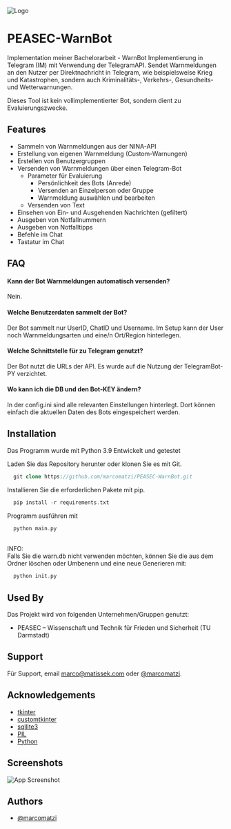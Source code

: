
![Logo](https://dev-to-uploads.s3.amazonaws.com/uploads/articles/th5xamgrr6se0x5ro4g6.png)

# PEASEC-WarnBot
Implementation meiner Bachelorarbeit - WarnBot Implementierung in Telegram (IM) mit Verwendung der TelegramAPI. Sendet Warnmeldungen an den Nutzer per Direktnachricht in Telegram, wie beispielsweise Krieg und Katastrophen, sondern auch Kriminalitäts-, Verkehrs-, Gesundheits- und Wetterwarnungen.

Dieses Tool ist kein vollimplementierter Bot, sondern dient zu Evaluierungszwecke.



## Features

- Sammeln von Warnmeldungen aus der NINA-API
- Erstellung von eigenen Warnmeldung (Custom-Warnungen)
- Erstellen von Benutzergruppen
- Versenden von Warnmeldungen über einen Telegram-Bot
    - Parameter für Evaluierung
        - Persönlichkeit des Bots (Anrede)
        - Versenden an Einzelperson oder Gruppe
        - Warnmeldung auswählen und bearbeiten
    - Versenden von Text
- Einsehen von Ein- und Ausgehenden Nachrichten (gefiltert)
- Ausgeben von Notfallnummern
- Ausgeben von Notfalltipps
- Befehle im Chat
- Tastatur im Chat




## FAQ

#### Kann der Bot Warnmeldungen automatisch versenden?
Nein.

#### Welche Benutzerdaten sammelt der Bot?
Der Bot sammelt nur UserID, ChatID und Username. Im Setup kann der User noch Warnmeldungsarten und eine/n Ort/Region hinterlegen.

#### Welche Schnittstelle für zu Telegram genutzt?
Der Bot nutzt die URLs der API. Es wurde auf die Nutzung der TelegramBot-PY verzichtet.

#### Wo kann ich die DB und den Bot-KEY ändern?
In der config.ini sind alle relevanten Einstellungen hinterlegt. Dort können einfach die aktuellen Daten des Bots eingespeichert werden.


## Installation

Das Programm wurde mit Python 3.9 Entwickelt und getestet

Laden Sie das Repository herunter oder klonen Sie es mit Git.
```php
  git clone https://github.com/marcomatzi/PEASEC-WarnBot.git
```
Installieren Sie die erforderlichen Pakete mit pip.
```php
  pip install -r requirements.txt
```    
Programm ausführen mit
```php
  python main.py
```   
\
INFO:\
Falls Sie die warn.db nicht verwenden möchten, können Sie die aus dem Ordner löschen oder Umbenenn und eine neue Generieren mit:
```php
  python init.py
```  
## Used By

Das Projekt wird von folgenden Unternehmen/Gruppen genutzt:

- PEASEC – Wissenschaft und Technik für Frieden und Sicherheit (TU Darmstadt)


## Support

Für Support, email marco@matissek.com oder [@marcomatzi](https://www.github.com/marcomatzi).


## Acknowledgements

 - [tkinter](https://de.wordpress.org/download/)
 - [customtkinter](https://www.php.net/)
 - [sqllite3](https://www.mysql.com/de/)
 - [PIL](https://www.mysql.com/de/)
 - [Python](https://www.mysql.com/de/)

## Screenshots

![App Screenshot](https://via.placeholder.com/468x300?text=App+Screenshot+Here)


## Authors

- [@marcomatzi](https://www.github.com/marcomatzi)



